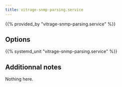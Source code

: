 ```yaml
---
title: vitrage-snmp-parsing.service
---
```


{{% provided_by "vitrage-snmp-parsing.service" %}}

## Options

{{% systemd_unit "vitrage-snmp-parsing.service" %}}

## Additionnal notes

Nothing here.